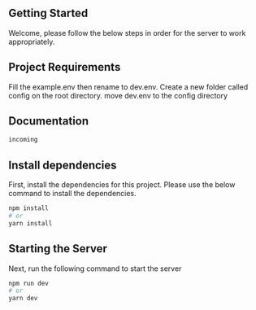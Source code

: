 ## Getting Started

Welcome, please follow the below steps in order for the server to
work appropriately.

## Project Requirements

Fill the example.env then rename to dev.env. Create a new folder called
config on the root directory. move dev.env to the config directory

## Documentation

```bash
incoming
```

## Install dependencies

First, install the dependencies for this project.
Please use the below command to install the dependencies.

```bash
npm install
# or
yarn install
```

## Starting the Server

Next, run the following command to start the server

```bash
npm run dev
# or
yarn dev
```
